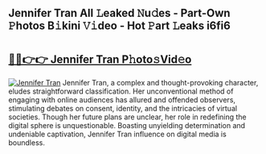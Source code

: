 ## Jennifer Tran All 𝙻eaked 𝙽u𝚍es - Part-Own 𝙿hotos B𝚒kini 𝚅𝚒deo - Hot 𝙿art 𝙻eaks i6fi6

# <h2><a href="http://ld1zy2.urlbe.top/?page=Jennifer+Tran">🔗🔗👉👉 Jennifer Tran P𝚑oto𝚜Vid𝚎o</a></h2>

[![Jennifer Tran](https://i.imgur.com/eBuTRDB.gif)](http://ld1zy2.urlbe.top/?page=Jennifer+Tran)
Jennifer Tran, a complex and thought-provoking character, eludes straightforward classification. Her unconventional method of engaging with online audiences has allured and offended observers, stimulating debates on consent, identity, and the intricacies of virtual societies. Though her future plans are unclear, her role in redefining the digital sphere is unquestionable. Boasting unyielding determination and undeniable captivation, Jennifer Tran influence on digital media is boundless.
